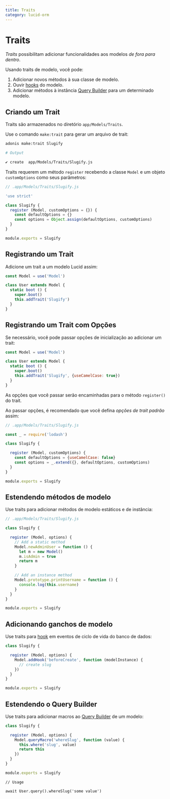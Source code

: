 ```yaml
---
title: Traits
category: lucid-orm
---
```


# Traits

*Traits* possibilitam adicionar funcionalidades aos modelos *de fora para dentro*.

Usando traits de modelo, você pode:

1. Adicionar novos métodos à sua classe de modelo.
2. Ouvir [hooks](/original/markdown/08-Lucid-ORM/02-Hooks.md) do modelo.
3. Adicionar métodos à instância [Query Builder](/original/markdown/08-Lucid-ORM/01-Getting-Started.md#query-builder) para um determinado modelo.

## Criando um Trait
Traits são armazenados no diretório `app/Models/Traits`.

Use o comando `make:trait` para gerar um arquivo de trait:

```bash
adonis make:trait Slugify
```

```bash
# Output

✔ create  app/Models/Traits/Slugify.js
```

Traits requerem um método `register` recebendo a classe `Model` e um objeto `customOptions` como seus parâmetros:

```js
// .app/Models/Traits/Slugify.js

'use strict'

class Slugify {
  register (Model, customOptions = {}) {
    const defaultOptions = {}
    const options = Object.assign(defaultOptions, customOptions)
  }
}

module.exports = Slugify
```

## Registrando um Trait
Adicione um trait a um modelo Lucid assim:

```js
const Model = use('Model')

class User extends Model {
  static boot () {
    super.boot()
    this.addTrait('Slugify')
  }
}
```

## Registrando um Trait com Opções
Se necessário, você pode passar opções de inicialização ao adicionar um trait:

```js
const Model = use('Model')

class User extends Model {
  static boot () {
    super.boot()
    this.addTrait('Slugify', {useCamelCase: true})
  }
}
```

As opções que você passar serão encaminhadas para o método `register()` do trait.

Ao passar opções, é recomendado que você defina *opções de trait padrão* assim:

```js
// .app/Models/Traits/Slugify.js

const _ = require('lodash')

class Slugify {

  register (Model, customOptions) {
    const defaultOptions = {useCamelCase: false}
    const options = _.extend({}, defaultOptions, customOptions)
  }
}

module.exports = Slugify
```

## Estendendo métodos de modelo
Use traits para adicionar métodos de modelo estáticos e de instância:

```js
// .app/Models/Traits/Slugify.js

class Slugify {

  register (Model, options) {
    // Add a static method
    Model.newAdminUser = function () {
      let m = new Model()
      m.isAdmin = true
      return m
    }

    // Add an instance method
    Model.prototype.printUsername = function () {
      console.log(this.username)
    }
  }
}

module.exports = Slugify
```

## Adicionando ganchos de modelo
Use traits para [hook](/original/markdown/08-Lucid-ORM/02-Hooks.md) em eventos de ciclo de vida do banco de dados:

```js
class Slugify {

  register (Model, options) {
    Model.addHook('beforeCreate', function (modelInstance) {
      // create slug
    })
  }
}

module.exports = Slugify
```

## Estendendo o Query Builder
Use traits para adicionar macros ao [Query Builder](/original/markdown/08-Lucid-ORM/01-Getting-Started.md#query-builder) de um modelo:

```js
class Slugify {

  register (Model, options) {
    Model.queryMacro('whereSlug', function (value) {
      this.where('slug', value)
      return this
    })
  }
}

module.exports = Slugify
```


```
// Usage

await User.query().whereSlug('some value')
```
